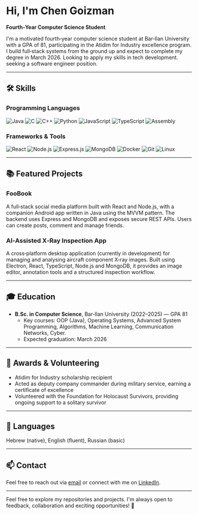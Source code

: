 # Hi, I'm Chen Goizman

**Fourth‑Year Computer Science Student**

I'm a motivated fourth‑year computer science student at Bar‑Ilan University with a GPA of 81, participating in the Atidim for Industry excellence program. 
I build full‑stack systems from the ground up and expect to complete my degree in March 2026.
Looking to apply my skills in tech development. seeking a software engineer position.

---

## 🛠 Skills

### Programming Languages
![Java](https://img.shields.io/badge/Java-ED8B00?style=flat&logo=java&logoColor=white)
![C](https://img.shields.io/badge/C-00599C?style=flat&logo=c&logoColor=white)
![C++](https://img.shields.io/badge/C++-00599C?style=flat&logo=c%2B%2B&logoColor=white)
![Python](https://img.shields.io/badge/Python-14354C?style=flat&logo=python&logoColor=white)
![JavaScript](https://img.shields.io/badge/JavaScript-F7DF1E?style=flat&logo=javascript&logoColor=black)
![TypeScript](https://img.shields.io/badge/TypeScript-007ACC?style=flat&logo=typescript&logoColor=white)
![Assembly](https://img.shields.io/badge/Assembly-00599C?style=flat&logo=assembly&logoColor=white)

### Frameworks & Tools
![React](https://img.shields.io/badge/React-61DAFB?style=flat&logo=react&logoColor=black)
![Node.js](https://img.shields.io/badge/Node.js-339933?style=flat&logo=node.js&logoColor=white)
![Express.js](https://img.shields.io/badge/Express.js-000000?style=flat&logo=express&logoColor=white)
![MongoDB](https://img.shields.io/badge/MongoDB-47A248?style=flat&logo=mongodb&logoColor=white)
![Docker](https://img.shields.io/badge/Docker-0db7ed?style=flat&logo=docker&logoColor=white)
![Git](https://img.shields.io/badge/Git-F05032?style=flat&logo=git&logoColor=white)
![Linux](https://img.shields.io/badge/Linux-FCC624?style=flat&logo=linux&logoColor=black)

---

## 📚 Featured Projects

### FooBook
A full‑stack social media platform built with React and Node.js, with a companion Android app written in Java using the MVVM pattern. The backend uses Express and MongoDB and exposes secure REST APIs. Users can create posts, comment and manage friends.

### AI‑Assisted X‑Ray Inspection App
A cross‑platform desktop application (currently in development) for managing and analysing aircraft component X‑ray images. Built using Electron, React, TypeScript, Node.js and MongoDB, it provides an image editor, annotation tools and a structured inspection workflow.

---

## 🎓 Education

- **B.Sc. in Computer Science**, Bar‑Ilan University (2022–2025) — GPA 81  
  - Key courses: OOP (Java), Operating Systems, Advanced System Programming, Algorithms, Machine Learning, Communication Networks, Cyber.
  - Expected graduation: March 2026

---

## 🏅 Awards & Volunteering

- Atidim for Industry scholarship recipient  
- Acted as deputy company commander during military service, earning a certificate of excellence  
- Volunteered with the Foundation for Holocaust Survivors, providing ongoing support to a solitary survivor  

---

## 🧠 Languages

Hebrew (native), English (fluent), Russian (basic)

---

## 📫 Contact

Feel free to reach out via [email](mailto:chengoizman@gmail.com) or connect with me on [LinkedIn](https://linkedin.com/in/chen-goizman).

---

Feel free to explore my repositories and projects. I'm always open to feedback, collaboration and exciting opportunities! 🚀
